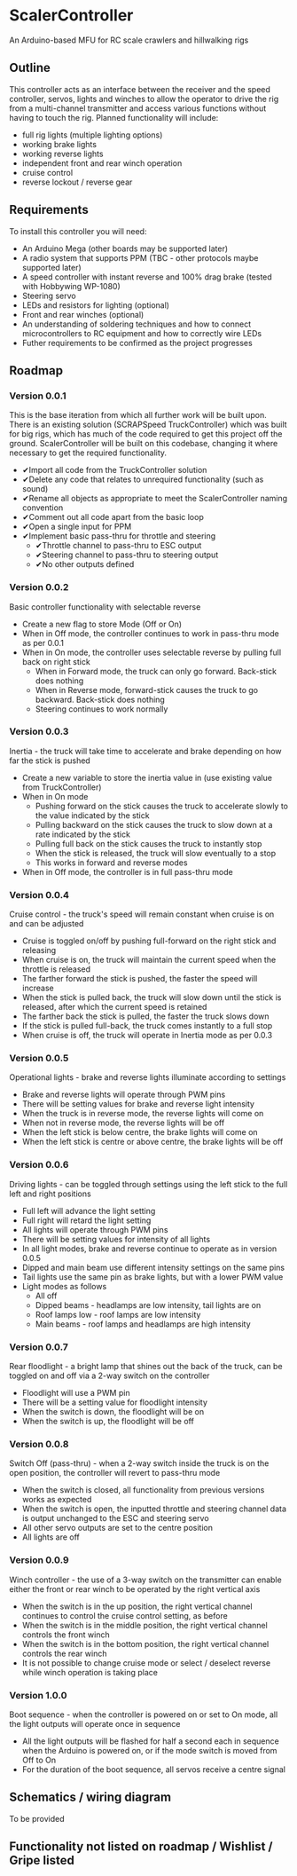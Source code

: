 ﻿# ScalerController
An Arduino-based MFU for RC scale crawlers and hillwalking rigs

## Outline

This controller acts as an interface between the receiver and the speed controller, servos, lights and winches to allow the operator to drive the rig from a multi-channel transmitter and access various functions without having to touch the rig.  Planned functionality will include:

- full rig lights (multiple lighting options)
- working brake lights
- working reverse lights
- independent front and rear winch operation
- cruise control
- reverse lockout / reverse gear

## Requirements

To install this controller you will need:

- An Arduino Mega (other boards may be supported later)
- A radio system that supports PPM (TBC - other protocols maybe supported later)
- A speed controller with instant reverse and 100% drag brake (tested with Hobbywing WP-1080)
- Steering servo
- LEDs and resistors for lighting (optional)
- Front and rear winches (optional)
- An understanding of soldering techniques and how to connect microcontrollers to RC equipment and how to correctly wire LEDs
- Futher requirements to be confirmed as the project progresses

## Roadmap

### Version 0.0.1

This is the base iteration from which all further work will be built upon.  There is an existing solution (SCRAPSpeed TruckController) which was built for big rigs, which has much of the code required to get this project off the ground.  ScalerController will be built on this codebase, changing it where necessary to get the required functionality.

- ✔Import all code from the TruckController solution
- ✔Delete any code that relates to unrequired functionality (such as sound)
- ✔Rename all objects as appropriate to meet the ScalerController naming convention
- ✔Comment out all code apart from the basic loop
- ✔Open a single input for PPM
- ✔Implement basic pass-thru for throttle and steering
  - ✔Throttle channel to pass-thru to ESC output
  - ✔Steering channel to pass-thru to steering output
  - ✔No other outputs defined
  
### Version 0.0.2

Basic controller functionality with selectable reverse

- Create a new flag to store Mode (Off or On)
- When in Off mode, the controller continues to work in pass-thru mode as per 0.0.1
- When in On mode, the controller uses selectable reverse by pulling full back on right stick
  - When in Forward mode, the truck can only go forward.  Back-stick does nothing
  - When in Reverse mode, forward-stick causes the truck to go backward.  Back-stick does nothing
  - Steering continues to work normally

### Version 0.0.3

Inertia - the truck will take time to accelerate and brake depending on how far the stick is pushed

- Create a new variable to store the inertia value in (use existing value from TruckController)
- When in On mode
  - Pushing forward on the stick causes the truck to accelerate slowly to the value indicated by the stick
  - Pulling backward on the stick causes the truck to slow down at a rate indicated by the stick
  - Pulling full back on the stick causes the truck to instantly stop
  - When the stick is released, the truck will slow eventually to a stop
  - This works in forward and reverse modes
- When in Off mode, the controller is in full pass-thru mode

### Version 0.0.4
 
Cruise control - the truck's speed will remain constant when cruise is on and can be adjusted 

- Cruise is toggled on/off by pushing full-forward on the right stick and releasing
- When cruise is on, the truck will maintain the current speed when the throttle is released
- The farther forward the stick is pushed, the faster the speed will increase
- When the stick is pulled back, the truck will slow down until the stick is released, after which the current speed is retained
- The farther back the stick is pulled, the faster the truck slows down
- If the stick is pulled full-back, the truck comes instantly to a full stop
- When cruise is off, the truck will operate in Inertia mode as per 0.0.3

### Version 0.0.5

Operational lights - brake and reverse lights illuminate according to settings

- Brake and reverse lights will operate through PWM pins
- There will be setting values for brake and reverse light intensity
- When the truck is in reverse mode, the reverse lights will come on
- When not in reverse mode, the reverse lights will be off
- When the left stick is below centre, the brake lights will come on
- When the left stick is centre or above centre, the brake lights will be off

### Version 0.0.6

Driving lights - can be toggled through settings using the left stick to the full left and right positions

- Full left will advance the light setting
- Full right will retard the light setting
- All lights will operate through PWM pins
- There will be setting values for intensity of all lights
- In all light modes, brake and reverse continue to operate as in version 0.0.5
- Dipped and main beam use different intensity settings on the same pins
- Tail lights use the same pin as brake lights, but with a lower PWM value
- Light modes as follows
  - All off
  - Dipped beams - headlamps are low intensity, tail lights are on
  - Roof lamps low - roof lamps are low intensity
  - Main beams - roof lamps and headlamps are high intensity
  
### Version 0.0.7
 
Rear floodlight - a bright lamp that shines out the back of the truck, can be toggled on and off via a 2-way switch on the controller
 
- Floodlight will use a PWM pin
- There will be a setting value for floodlight intensity
- When the switch is down, the floodlight will be on
- When the switch is up, the floodlight will be off

### Version 0.0.8

Switch Off (pass-thru) - when a 2-way switch inside the truck is on the open position, the controller will revert to pass-thru mode

- When the switch is closed, all functionality from previous versions works as expected
- When the switch is open, the inputted throttle and steering channel data is output unchanged to the ESC and steering servo
- All other servo outputs are set to the centre position
- All lights are off

### Version 0.0.9

Winch controller - the use of a 3-way switch on the transmitter can enable either the front or rear winch to be operated by the right vertical axis

- When the switch is in the up position, the right vertical channel continues to control the cruise control setting, as before
- When the switch is in the middle position, the right vertical channel controls the front winch
- When the switch is in the bottom position, the right vertical channel controls the rear winch
- It is not possible to change cruise mode or select / deselect reverse while winch operation is taking place

### Version 1.0.0

Boot sequence - when the controller is powered on or set to On mode, all the light outputs will operate once in sequence

- All the light outputs will be flashed for half a second each in sequence when the Arduino is powered on, or if the mode switch is moved from Off to On
- For the duration of the boot sequence, all servos receive a centre signal

## Schematics / wiring diagram

To be provided

## Functionality not listed on roadmap / Wishlist / Gripe listed
